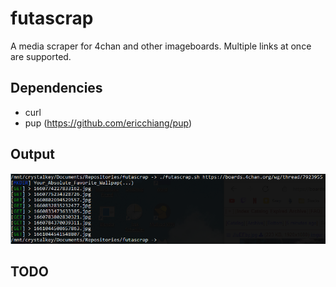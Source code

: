 # futascrap
A media scraper for 4chan and other imageboards. Multiple links at once are supported.

## Dependencies
- curl
- pup (https://github.com/ericchiang/pup)

## Output
<img src="imgs/example_output.PNG">

## TODO